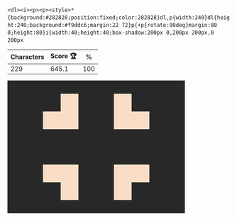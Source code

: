 `<dl><i><p><p><style>*{background:#282828;position:fixed;color:282828}dl,p{width:240}dl{height:240;background:#f9ddc6;margin:22 72}p{+p{rotate:90deg}margin:80 0;height:80}i{width:40;height:40;box-shadow:200px 0,200px 200px,0 200px`

| Characters | Score 🏆 | %   |
| ---------- | -------- | --- |
| 229        | 645.1    | 100 |

![](/2025/May2025/20/20250520.png)
